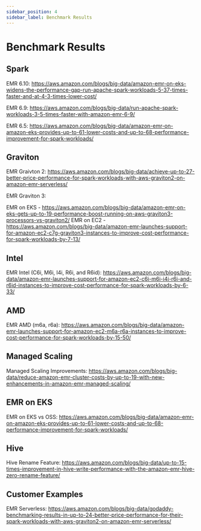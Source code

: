 ```yaml
---
sidebar_position: 4
sidebar_label: Benchmark Results
---
```


# Benchmark Results

## Spark 

EMR 6.10: https://aws.amazon.com/blogs/big-data/amazon-emr-on-eks-widens-the-performance-gap-run-apache-spark-workloads-5-37-times-faster-and-at-4-3-times-lower-cost/

EMR 6.9: https://aws.amazon.com/blogs/big-data/run-apache-spark-workloads-3-5-times-faster-with-amazon-emr-6-9/

EMR 6.5: https://aws.amazon.com/blogs/big-data/amazon-emr-on-amazon-eks-provides-up-to-61-lower-costs-and-up-to-68-performance-improvement-for-spark-workloads/

## Graviton

EMR Graivton 2: https://aws.amazon.com/blogs/big-data/achieve-up-to-27-better-price-performance-for-spark-workloads-with-aws-graviton2-on-amazon-emr-serverless/

EMR Graviton 3: 

EMR on EKS - https://aws.amazon.com/blogs/big-data/amazon-emr-on-eks-gets-up-to-19-performance-boost-running-on-aws-graviton3-processors-vs-graviton2/
EMR on EC2 - https://aws.amazon.com/blogs/big-data/amazon-emr-launches-support-for-amazon-ec2-c7g-graviton3-instances-to-improve-cost-performance-for-spark-workloads-by-7-13/

## Intel

EMR Intel (C6i, M6i, I4i, R6i, and R6id): https://aws.amazon.com/blogs/big-data/amazon-emr-launches-support-for-amazon-ec2-c6i-m6i-i4i-r6i-and-r6id-instances-to-improve-cost-performance-for-spark-workloads-by-6-33/

## AMD

EMR AMD (m6a, r6a): https://aws.amazon.com/blogs/big-data/amazon-emr-launches-support-for-amazon-ec2-m6a-r6a-instances-to-improve-cost-performance-for-spark-workloads-by-15-50/

## Managed Scaling

Managed Scaling Improvements: https://aws.amazon.com/blogs/big-data/reduce-amazon-emr-cluster-costs-by-up-to-19-with-new-enhancements-in-amazon-emr-managed-scaling/

## EMR on EKS

EMR on EKS vs OSS: https://aws.amazon.com/blogs/big-data/amazon-emr-on-amazon-eks-provides-up-to-61-lower-costs-and-up-to-68-performance-improvement-for-spark-workloads/

## Hive

Hive Rename Feature: https://aws.amazon.com/blogs/big-data/up-to-15-times-improvement-in-hive-write-performance-with-the-amazon-emr-hive-zero-rename-feature/

## Customer Examples

EMR Serverless: https://aws.amazon.com/blogs/big-data/godaddy-benchmarking-results-in-up-to-24-better-price-performance-for-their-spark-workloads-with-aws-graviton2-on-amazon-emr-serverless/
